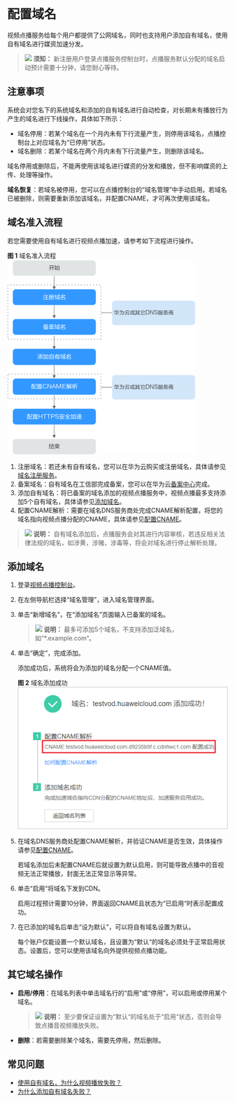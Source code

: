 # 配置域名<a name="vod_01_0074"></a>

视频点播服务给每个用户都提供了公网域名，同时也支持用户添加自有域名，使用自有域名进行媒资加速分发。

>![](public_sys-resources/icon-notice.gif) **须知：** 
>新注册用户登录点播服务控制台时，点播服务默认分配的域名启动预计需要十分钟，请您耐心等待。

## 注意事项<a name="section19333246102512"></a>

系统会对您名下的系统域名和添加的自有域名进行自动检查，对长期未有播放行为产生的域名进行下线操作，具体如下所示：

-   域名停用：若某个域名在一个月内未有下行流量产生，则停用该域名，点播控制台上对应域名为“已停用”状态。
-   域名删除：若某个域名在两个月内未有下行流量产生，则删除该域名。

域名停用或删除后，不能再使用该域名进行媒资的分发和播放，但不影响媒资的上传、处理等操作。

**域名恢复**：若域名被停用，您可以在点播控制台的“域名管理”中手动启用。若域名已被删除，则需要重新添加该域名，并配置CNAME，才可再次使用该域名。

## 域名准入流程<a name="section19545380178"></a>

若您需要使用自有域名进行视频点播加速，请参考如下流程进行操作。

**图 1**  域名准入流程<a name="fig176111448124214"></a>  
![](figures/域名准入流程.png "域名准入流程")

1.  注册域名：若还未有自有域名，您可以在华为云购买或注册域名，具体请参见[域名注册服务](https://www.huaweicloud.com/product/domain.html)。
2.  备案域名：自有域名在工信部完成备案，您可以在华为云[备案中心](https://beian.huaweicloud.com/)完成。
3.  添加自有域名：将已备案的域名添加的视频点播服务中，视频点播最多支持添加5个自有域名，具体请参见[添加域名](#section1116911714363)。
4.  配置CNAME解析：需要在域名DNS服务商处完成CNAME解析配置，将您的域名指向视频点播分配的CNAME，具体请参见[配置CNAME](配置CNAME.md)。

>![](public_sys-resources/icon-note.gif) **说明：** 
>自有域名添加后，点播服务会对其进行内容审核，若违反相关法律法规的域名，如涉黄，涉赌，涉毒等，将会对域名进行停止解析处理。

## 添加域名<a name="section1116911714363"></a>

1.  登录[视频点播控制台](https://console.huaweicloud.com/vod)。
2.  在左侧导航栏选择“域名管理”，进入域名管理界面。
3.  单击“新增域名”，在“添加域名”页面输入已备案的域名。

    >![](public_sys-resources/icon-note.gif) **说明：** 
    >最多可添加5个域名，不支持添加泛域名，如“\*.example.com“。

4.  单击“确定”，完成添加。

    添加成功后，系统将会为添加的域名分配一个CNAME值。

    **图 2**  域名添加成功<a name="fig1055905515423"></a>  
    ![](figures/域名添加成功.png "域名添加成功")

5.  在域名DNS服务商处配置CNAME解析，并验证CNAME是否生效，具体操作请参见[配置CNAME](配置CNAME.md)。

    若域名添加后未配置CNAME后就设置为默认启用，则可能导致点播中的音视频无法正常播放，封面无法正常显示等异常。

6.  单击“启用“将域名下发到CDN。

    启用过程预计需要10分钟，界面返回CNAME且状态为“已启用“时表示配置成功。

7.  在已添加的域名后单击“设为默认”，可以将自有域名设置为默认。

    每个账户仅能设置一个默认域名，且设置为“默认“的域名必须处于正常启用状态。设置后，您可以使用该域名向外提供视频点播功能。


## 其它域名操作<a name="section16330192744512"></a>

-   **启用/停用**：在域名列表中单击域名行的“启用”或“停用”，可以启用或停用某个域名。

    >![](public_sys-resources/icon-note.gif) **说明：** 
    >至少要保证设置为“默认“的域名处于“启用“状态，否则会导致点播音视频播放失败。

-   **删除**：若需要删除某个域名，需要先停用，然后删除。

## 常见问题<a name="section3532541892"></a>

-   [使用自有域名，为什么视频播放失败？](https://support.huaweicloud.com/vod_faq/vod_08_0097.html)
-   [为什么添加自有域名失败？](https://support.huaweicloud.com/vod_faq/vod_08_0056.html)

